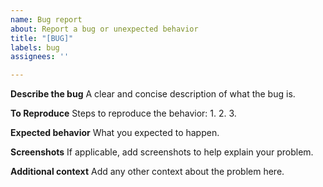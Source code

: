 ```yaml
---
name: Bug report
about: Report a bug or unexpected behavior
title: "[BUG]"
labels: bug
assignees: ''

---
```


**Describe the bug**
A clear and concise description of what the bug is.

**To Reproduce**
Steps to reproduce the behavior:
1. 
2. 
3. 

**Expected behavior**
What you expected to happen.

**Screenshots**
If applicable, add screenshots to help explain your problem.

**Additional context**
Add any other context about the problem here.
